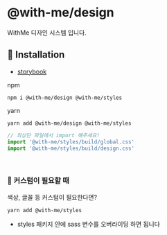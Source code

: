 <br />

# @with-me/design

WithMe 디자인 시스템 입니다.
<br />

## 📝 Installation

- [storybook](https://with-me-ui.netlify.app)

npm

```
npm i @with-me/design @with-me/styles
```

yarn

```
yarn add @with-me/design @with-me/styles
```

```js
// 최상단 파일에서 import 해주세요!
import '@with-me/styles/build/global.css'
import '@with-me/styles/build/design.css'
```

<br />

### 📌 커스텀이 필요할 때

색상, 글꼴 등 커스텀이 필요한다면?

```
yarn add @with-me/styles
```

- styles 패키지 안에 sass 변수를 오버라이딩 하면 됩니다
